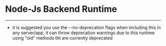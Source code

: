 # Node-Js Backend Runtime

---

- it is suggested you use the --no-deprecation flags when including this in any server/app, it can throw deprecation warnings due to this runtime using "old" methods tht are currently deprecated
